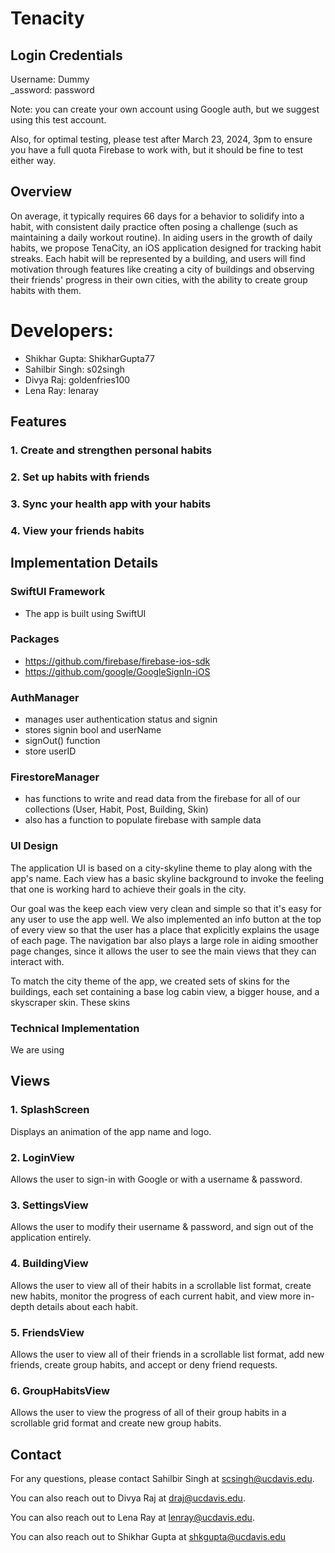 # Tenacity

## Login Credentials
Username: Dummy  
_assword: password  

Note: you can create your own account using Google auth, but we suggest using this test account.

Also, for optimal testing, please test after March 23, 2024, 3pm to ensure you have a full quota Firebase to work with, but it should be fine to test either way.

## Overview
On average, it typically requires 66 days for a behavior to solidify into a habit, with consistent daily practice often posing a challenge (such as maintaining a daily workout routine). In aiding users in the growth of daily habits, we propose TenaCity, an iOS application designed for tracking habit streaks. Each habit will be represented by a building, and users will find motivation through features like creating a city of buildings and observing their friends' progress in their own cities, with the ability to create group habits with them.

# Developers:
- Shikhar Gupta: ShikharGupta77
- Sahilbir Singh: s02singh
- Divya Raj: goldenfries100
- Lena Ray: lenaray

## Features
### 1. Create and strengthen personal habits
### 2. Set up habits with friends
### 3. Sync your health app with your habits
### 4. View your friends habits


## Implementation Details
### SwiftUI Framework
- The app is built using SwiftUI

### Packages
- https://github.com/firebase/firebase-ios-sdk
- https://github.com/google/GoogleSignIn-iOS


### AuthManager
- manages user authentication status and signin
- stores signin bool and userName
- signOut() function
- store userID

### FirestoreManager
- has functions to write and read data from the firebase for all of our collections (User, Habit, Post, Building, Skin)
- also has a function to populate firebase with sample data


### UI Design
The application UI is based on a city-skyline theme to play along with the app's name. Each view has a basic skyline background to invoke the feeling that one is working hard to achieve their goals in the city.

Our goal was the keep each view very clean and simple so that it's easy for any user to use the app well. We also implemented an info button at the top of every view so that the user has a place that explicitly explains the usage of each page. The navigation bar also plays a large role in aiding smoother page changes, since it allows the user to see the main views that they can interact with.

To match the city theme of the app, we created sets of skins for the buildings, each set containing a base log cabin view, a bigger house, and a skyscraper skin. These skins 

### Technical Implementation
We are using 

## Views
### 1. SplashScreen
Displays an animation of the app name and logo.

### 2. LoginView
Allows the user to sign-in with Google or with a username & password.

### 3. SettingsView
Allows the user to modify their username & password, and sign out of the application entirely.

### 4. BuildingView
Allows the user to view all of their habits in a scrollable list format, create new habits, monitor the progress of each current habit, and view more in-depth details about each habit.

### 5. FriendsView
Allows the user to view all of their friends in a scrollable list format, add new friends, create group habits, and accept or deny friend requests.

### 6. GroupHabitsView
Allows the user to view the progress of all of their group habits in a scrollable grid format and create new group habits. 

## Contact
For any questions, please contact Sahilbir Singh at scsingh@ucdavis.edu. 

You can also reach out to Divya Raj at draj@ucdavis.edu.

You can also reach out to Lena Ray at lenray@ucdavis.edu.

You can also reach out to Shikhar Gupta at shkgupta@ucdavis.edu
